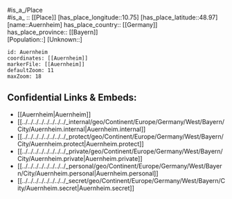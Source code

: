 ﻿---
location: [48.97,10.75] 
mapzoom: [7,12] 
mapmarker: city 
type: City
tags:
- geo/City


SpocWebEntityId: 28926
isDeleted: false
confidential: public

---
#is_a_/Place  
#is_a_ :: [[Place]] 
[has_place_longitude::10.75] 
[has_place_latitude::48.97] 
[name::Auernheim] 
has_place_country:: [[Germany]]  
has_place_province:: [[Bayern]]  
[Population::] 
[Unknown::] 


```leaflet
id: Auernheim
coordinates: [[Auernheim]] 
markerFile: [[Auernheim]] 
defaultZoom: 11 
maxZoom: 18
```


## Confidential Links & Embeds: 
- [[Auernheim|Auernheim]]  
- [[../../../../../../../../_internal/geo/Continent/Europe/Germany/West/Bayern/City/Auernheim.internal|Auernheim.internal]] 
- [[../../../../../../../../_protect/geo/Continent/Europe/Germany/West/Bayern/City/Auernheim.protect|Auernheim.protect]] 
- [[../../../../../../../../_private/geo/Continent/Europe/Germany/West/Bayern/City/Auernheim.private|Auernheim.private]] 
- [[../../../../../../../../_personal/geo/Continent/Europe/Germany/West/Bayern/City/Auernheim.personal|Auernheim.personal]] 
- [[../../../../../../../../_secret/geo/Continent/Europe/Germany/West/Bayern/City/Auernheim.secret|Auernheim.secret]] 
